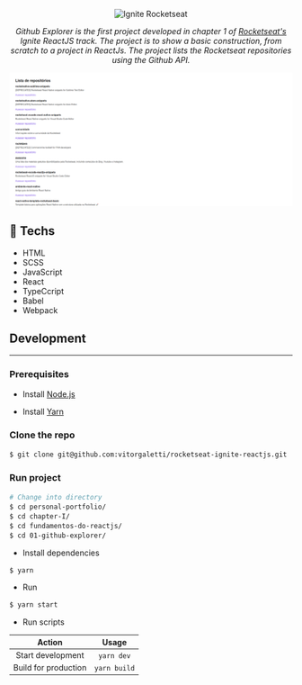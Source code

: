 <p align="center">
   <img src="https://xesque.rocketseat.dev/platform/1615173790188.svg" alt="Ignite Rocketseat"/>
</p>

<p align="center"><em>Github Explorer is the first project developed in chapter 1 of <a href="https://github.com/Rocketseat" target="_blank">Rocketseat's</a> Ignite ReactJS track. The project is to show a basic construction, from scratch to a project in ReactJs. The project lists the Rocketseat repositories using the Github API.</em></p>

![Website](./assets/img/preview.png)

## :rocket: Techs

<ul>
  <li> HTML</li>
  <li> SCSS </li>
  <li> JavaScript </li>
  <li> React </li>
  <li> TypeCcript </li>
  <li> Babel </li>
  <li> Webpack </li>
</ul>

## Development

---

### Prerequisites

- Install [Node.js](https://nodejs.org)

- Install [Yarn](https://yarnpkg.com/)

### Clone the repo

```bash
$ git clone git@github.com:vitorgaletti/rocketseat-ignite-reactjs.git
```

### Run project

```bash
# Change into directory
$ cd personal-portfolio/
$ cd chapter-I/
$ cd fundamentos-do-reactjs/
$ cd 01-github-explorer/
```

- Install dependencies

```bash
$ yarn
```

- Run

```bash
$ yarn start
```

- Run scripts

|        Action        |    Usage     |
| :------------------: | :----------: |
|  Start development   |  `yarn dev`  |
| Build for production | `yarn build` |
